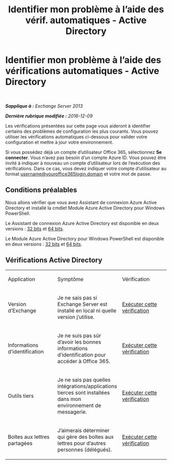 ﻿---
title: 'Identifier mon problème à l’aide des vérif. automatiques - Active Directory'
TOCTitle: Identifier mon problème à l’aide des vérifications automatiques - Active Directory
ms:assetid: af08e7a1-775a-4e56-a6fe-4ffc10460514
ms:mtpsurl: https://technet.microsoft.com/fr-fr/library/Dn793979(v=EXCHG.150)
ms:contentKeyID: 62632400
ms.date: 05/23/2018
mtps_version: v=EXCHG.150
ms.translationtype: MT
---

# Identifier mon problème à l’aide des vérifications automatiques - Active Directory

 

_**Sapplique à :** Exchange Server 2013_

_**Dernière rubrique modifiée :** 2016-12-09_

Les vérifications présentées sur cette page vous aideront à identifier certains des problèmes de configuration les plus courants. Vous pouvez utiliser les vérifications automatiques ci-dessous pour valider votre configuration et mettre à jour votre environnement.

Si vous possédez déjà un compte d’utilisateur Office 365, sélectionnez **Se connecter**. Vous n’avez pas besoin d’un compte Azure ID. Vous pouvez être invité à indiquer à nouveau un compte d’utilisateur lors de l’exécution des vérifications. Dans ce cas, vous devez indiquer votre compte d’utilisateur au format username@youroffice365login.domain et votre mot de passe.

## Conditions préalables

Nous allons vérifier que vous avez Assistant de connexion Azure Active Directory et installé la cmdlet Module Azure Active Directory pour Windows PowerShell.

Le Assistant de connexion Azure Active Directory est disponible en deux versions : [32 bits](https://go.microsoft.com/fwlink/?linkid=286261) et [64 bits](https://go.microsoft.com/fwlink/?linkid=286262).

Le Module Azure Active Directory pour Windows PowerShell est disponible en deux versions : [32 bits](https://go.microsoft.com/fwlink/?linkid=286258) et [64 bits](https://go.microsoft.com/fwlink/?linkid=286259).

## Vérifications Active Directory


<table>
<colgroup>
<col style="width: 33%" />
<col style="width: 33%" />
<col style="width: 33%" />
</colgroup>
<tbody>
<tr class="odd">
<td><p>Application</p></td>
<td><p>Symptôme</p></td>
<td><p>Vérification</p></td>
</tr>
<tr class="even">
<td><p>Version d’Exchange</p></td>
<td><p>Je ne sais pas si Exchange Server est installé en local ni quelle version j’utilise.</p></td>
<td><p><a href="https://go.microsoft.com/?linkid=9834879">Exécuter cette vérification</a></p></td>
</tr>
<tr class="odd">
<td><p>Informations d’identification</p></td>
<td><p>Je ne suis pas sûr d’avoir les bonnes informations d’identification pour accéder à Office 365.</p></td>
<td><p><a href="https://go.microsoft.com/?linkid=9834880">Exécuter cette vérification</a></p></td>
</tr>
<tr class="even">
<td><p>Outils tiers</p></td>
<td><p>Je ne sais pas quelles intégrations/applications tierces sont installées dans mon environnement de messagerie.</p></td>
<td><p><a href="https://go.microsoft.com/?linkid=9834907">Exécuter cette vérification</a></p></td>
</tr>
<tr class="odd">
<td><p>Boîtes aux lettres partagées</p></td>
<td><p>J’aimerais déterminer qui gère des boîtes aux lettres pour d’autres personnes (délégués).</p></td>
<td><p><a href="https://go.microsoft.com/?linkid=9834917">Exécuter cette vérification</a></p></td>
</tr>
</tbody>
</table>


